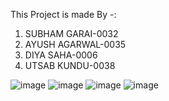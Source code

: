 This Project is made By -:
1) SUBHAM GARAI-0032
2) AYUSH AGARWAL-0035
3) DIYA SAHA-0006
4) UTSAB KUNDU-0038

![image](https://github.com/ayush-agarwal-190/MiniProject/assets/144776034/7030b3a2-bb31-4119-9a7d-04bacdc9d3fd)
![image](https://github.com/ayush-agarwal-190/MiniProject/assets/144776034/71f29da1-c5bd-4b57-a7d8-4c2bac233f1b)
![image](https://github.com/ayush-agarwal-190/MiniProject/assets/144776034/3e3b40c2-0692-45af-8c14-1e0e5e82a9bd)
![image](https://github.com/ayush-agarwal-190/MiniProject/assets/144776034/a2257b8a-90c3-4e55-95eb-6674d3b0d8dd)

